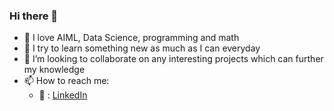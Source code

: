 ### Hi there 👋


- 🔭 I love AIML, Data Science, programming and math
- 🌱 I try to learn something new as much as I can everyday
- 👯 I’m looking to collaborate on any interesting projects which can further my knowledge 
- 📫 How to reach me: 
  - 🏢 : [LinkedIn](https://www.linkedin.com/in/prithvishah23/)
